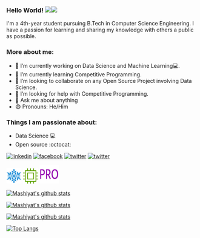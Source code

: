 ### Hello World! <!--👋--> <img src="https://raw.githubusercontent.com/MartinHeinz/MartinHeinz/master/wave.gif" width="30px">![](https://visitor-badge.glitch.me/badge?page_id=mashiyathussain2.mashiyathussain2)


I'm a 4th-year student pursuing B.Tech in Computer Science Engineering. I have a passion for learning and sharing my knowledge with others a public as possible.

### More about me:

- 🔭 I’m currently working on Data Science and Machine Learning💻.
- 🌱 I’m currently learning Competitive Programming.
- 👯 I’m looking to collaborate on any Open Source Project involving Data Science.
- 🤔 I’m looking for help with Competitive Programming.
- 💬 Ask me about anything
- 😄 Pronouns: He/Him 

### Things I am passionate about:
- Data Science :computer:
- Open source :octocat:

[<img src='https://raw.githubusercontent.com/peterthehan/peterthehan/master/assets/linkedin.svg' alt='linkedin' height='40'>](https://www.linkedin.com/in/mashiyathussain/)  [<img src='https://raw.githubusercontent.com/peterthehan/peterthehan/master/assets/facebook.svg' alt='facebook' height='40'>](https://www.facebook.com/mashiyat.hussain.75)   [<img src='https://raw.githubusercontent.com/peterthehan/peterthehan/master/assets/twitter.svg' alt='twitter' height='40'>](https://twitter.com/MashiyatHussai3) [<img src='https://img.icons8.com/cute-clipart/64/000000/instagram-new.png' alt='twitter' height='50'>](https://www.instagram.com/mashiyathussain) 

<a href='https://archiveprogram.github.com/'><img src='https://raw.githubusercontent.com/acervenky/animated-github-badges/master/assets/acbadge.gif' width='40' height='40'></a> <a href='https://docs.github.com/en/developers'><img src='https://raw.githubusercontent.com/acervenky/animated-github-badges/master/assets/devbadge.gif' width='40' height='40'></a> <a href='https://github.com/pricing'><img src='https://raw.githubusercontent.com/acervenky/animated-github-badges/master/assets/pro.gif' width='50' height='50'></a>

[![Mashiyat's github stats](https://github-readme-stats.vercel.app/api?username=mashiyathussain2&show_icons=true&theme=vue-dark)](https://github.com/mashiyathussain2/)

<!--[![ReadMe Card](https://github-readme-stats.vercel.app/api/pin/?username=mashiyathussain2&repo=COVID19Py&show_icons=true&theme=vue-dark)](https://github.com/mashiyathussain2/COVID19Py)-->

[![Mashiyat's github stats](https://activity-graph.herokuapp.com/graph?username=mashiyathussain2&theme=xcode)](https://github.com/mashiyathussain2/)

[![Mashiyat's github stats](http://github-readme-streak-stats.herokuapp.com/?user=mashiyathussain2&theme=prussian&hide_border=true)](https://github.com/mashiyathussain2/)

[![Top Langs](https://github-readme-stats.vercel.app/api/top-langs/?username=mashiyathussain2&show_icons=true&theme=vue-dark&hide=html&layout=compact)](https://github.com/mashiyathussain2/)


